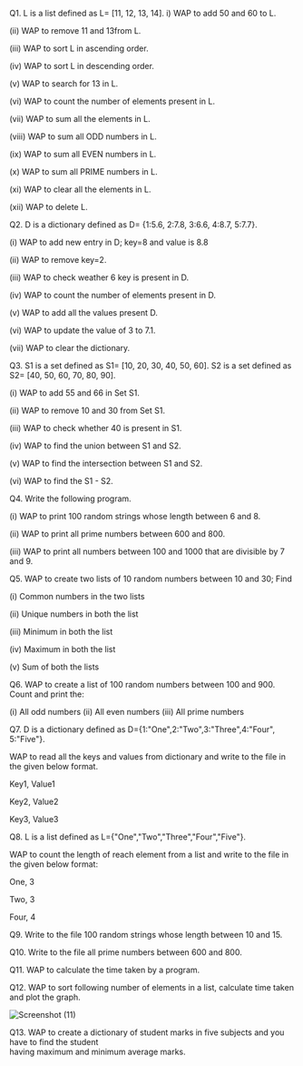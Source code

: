 Q1. L is a list defined as L= [11, 12, 13, 14].
i) WAP to add 50 and 60 to L. 

(ii) WAP to remove 11 and 13from L. 

(iii) WAP to sort L in ascending order. 

(iv) WAP to sort L in descending order. 

(v) WAP to search for 13 in L. 

(vi) WAP to count the number of elements present in L. 

(vii) WAP to sum all the elements in L. 

(viii) WAP to sum all ODD numbers in L. 

(ix) WAP to sum all EVEN numbers in L. 

(x) WAP to sum all PRIME numbers in L. 

(xi) WAP to clear all the elements in L. 

(xii) WAP to delete L. 

Q2. D is a dictionary defined as D= {1:5.6, 2:7.8, 3:6.6, 4:8.7, 5:7.7}. 

(i) WAP to add new entry in D; key=8 and value is 8.8 

(ii) WAP to remove key=2. 

(iii) WAP to check weather 6 key is present in D. 

(iv) WAP to count the number of elements present in D. 

(v) WAP to add all the values present D. 

(vi) WAP to update the value of 3 to 7.1. 

(vii) WAP to clear the dictionary.

Q3. S1 is a set defined as S1= [10, 20, 30, 40, 50, 60]. 
S2 is a set defined as S2= [40, 50, 60, 70, 80, 90]. 

(i) WAP to add 55 and 66 in Set S1. 

(ii) WAP to remove 10 and 30 from Set S1. 

(iii) WAP to check whether 40 is present in S1. 

(iv) WAP to find the union between S1 and S2. 

(v) WAP to find the intersection between S1 and S2. 

(vi) WAP to find the S1 - S2.

Q4. Write the following program.

(i) WAP to print 100 random strings whose length between 6 and 8. 

(ii) WAP to print all prime numbers between 600 and 800. 

(iii) WAP to print all numbers between 100 and 1000 that are divisible by 7 and 9.

Q5. WAP to create two lists of 10 random numbers between 10 and 30; Find  

(i) Common numbers in the two lists 

(ii) Unique numbers in both the list 

(iii) Minimum in both the list 

(iv) Maximum in both the list 

(v) Sum of both the lists 

Q6. WAP to create a list of 100 random numbers between 100 and 900. Count and print the:

(i) All odd numbers 
(ii) All even numbers 
(iii) All prime numbers 

Q7. D is a dictionary defined as D={1:"One",2:"Two",3:"Three",4:"Four", 5:"Five"}.  

WAP to read all the keys and values from dictionary and write to the file in the given below format. 

Key1, Value1

Key2, Value2

Key3, Value3

Q8. L is a list defined as L={"One","Two","Three","Four","Five"}. 

WAP to count the length of reach element from a list and write to the file in the given below format: 

One, 3 

Two, 3 

Four, 4 

Q9. Write to the file 100 random strings whose length between 10 and 15. 

Q10. Write to the file all prime numbers between 600 and 800. 

Q11. WAP to calculate the time taken by a program. 

Q12. WAP to sort following number of elements in a list, calculate time taken and plot the graph.  

![Screenshot (11)](https://github.com/user-attachments/assets/cf50285b-65ea-49c1-80ab-f07206d8fd60)

Q13. WAP to create a dictionary of student marks in five subjects and you have to find the student  
having maximum and minimum average marks. 
